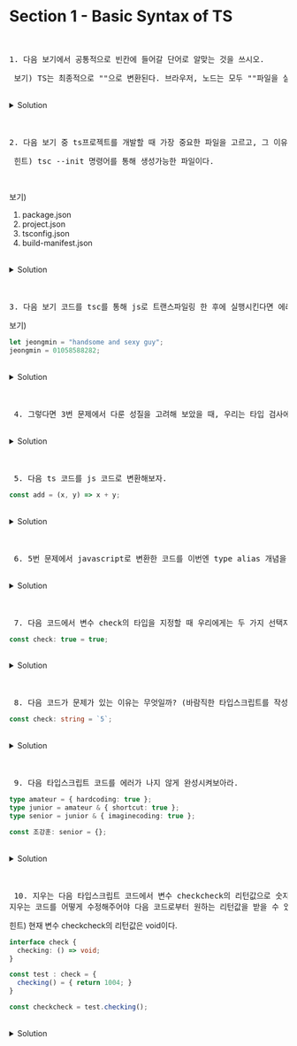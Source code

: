 # Section 1 - Basic Syntax of TS

<br>

<pre>1. 다음 보기에서 공통적으로 빈칸에 들어갈 단어로 알맞는 것을 쓰시오. </pre>

<pre> 보기) TS는 최종적으로 ""으로 변환된다. 브라우저, 노드는 모두 ""파일을 실행한다. </pre>

<br>

<details>
  <summary>Solution</summary>
</details>

<br>

<br>

<pre>2. 다음 보기 중 ts프로젝트를 개발할 때 가장 중요한 파일을 고르고, 그 이유를 쓰시오. </pre>

<pre> 힌트) tsc --init 명령어를 통해 생성가능한 파일이다.</pre>

<br>

보기)

1. package.json
2. project.json
3. tsconfig.json
4. build-manifest.json

<br>

<details>
  <summary>Solution</summary>
</details>

<br>

<br>

<pre>3. 다음 보기 코드를 tsc를 통해 js로 트랜스파일링 한 후에 실행시킨다면 에러가 발생할까요? 안 할까요? 그 이유는 무엇일까요? </pre>

보기)

```javascript
let jeongmin = "handsome and sexy guy";
jeongmin = 01058588282;
```

<br>

<details>
  <summary>Solution</summary>
</details>

<br>

<br>

<pre> 4. 그렇다면 3번 문제에서 다룬 성질을 고려해 보았을 때, 우리는 타입 검사에 실패한 ts 코드를 js 코드로 컴파일 또는 트랜스파일해서 사용해도 될까? 지양해야할까 무시해도될까? 답과 이유에 대해서 서술하시오. </pre>

<br>

<details>
  <summary>Solution</summary>
</details>

<br>

<br>

<pre> 5. 다음 ts 코드를 js 코드로 변환해보자. </pre>

```typescript
const add = (x, y) => x + y;
```

<br>

<details>
  <summary>Solution</summary>
</details>

<br>

<br>

<pre> 6. 5번 문제에서 javascript로 변환한 코드를 이번엔 type alias 개념을 사용해서 타입스크립트 코드로 다시 작성해보시오. </pre>

<br>

<details>
  <summary>Solution</summary>
</details>

<br>

<br>

<pre> 7. 다음 코드에서 변수 check의 타입을 지정할 때 우리에게는 두 가지 선택지가 존재한다. boolean으로 타입을 지정해주는 방법과 'true'로 값 자체를 고정시켜줄 수 있다. 실제 프로젝트에서 우리가 사용할 타입은 true만 이라고 했을 때, 어떻게 타입을 지정해주는 것이 더욱 바람직하며 그 이유는 무엇인가? </pre>

```typescript
const check: true = true;
```

<br>

<details>
  <summary>Solution</summary>
</details>

<br>

<br>

<pre> 8. 다음 코드가 문제가 있는 이유는 무엇일까? (바람직한 타입스크립트를 작성하는 방법론적 관점에서 생각해보자) </pre>

```typescript
const check: string = `5`;
```

<br>

<details>
  <summary>Solution</summary>
</details>

<br>

<br>

<pre> 9. 다음 타입스크립트 코드를 에러가 나지 않게 완성시켜보아라. </pre>

```typescript
type amateur = { hardcoding: true };
type junior = amateur & { shortcut: true };
type senior = junior & { imaginecoding: true };

const 조강훈: senior = {};
```

<br>

<details>
  <summary>Solution</summary>
</details>

<br>

<br>

<pre> 10. 지우는 다음 타입스크립트 코드에서 변수 checkcheck의 리턴값으로 숫자 1004를 받고 싶다. 
지우는 코드를 어떻게 수정해주어야 다음 코드로부터 원하는 리턴값을 받을 수 있을까? </pre>

힌트) 현재 변수 checkcheck의 리턴값은 void이다.

```typescript
interface check {
  checking: () => void;
}

const test : check = {
  checking() = { return 1004; }
}

const checkcheck = test.checking();
```

<br>

<details>
  <summary>Solution</summary>
</details>

<br>
